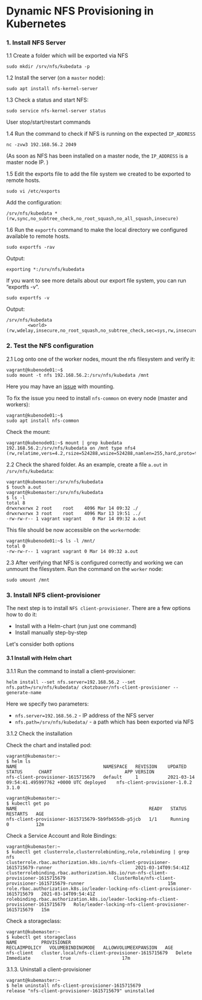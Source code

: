 # Dynamic NFS Provisioning in Kubernetes


### 1. Install NFS Server

1.1 Create a folder which will be exported via NFS

```
sudo mkdir /srv/nfs/kubedata -p
```
1.2 Install the server (on a `master` node):
```
sudo apt install nfs-kernel-server
```


1.3 Check a status and start NFS:
```
sudo service nfs-kernel-server status
```
User stop/start/restart commands

1.4 Run the command to check if NFS is running on the expected `IP_ADDRESS`

```
nc -zvw3 192.168.56.2 2049
```
(As soon as NFS has been installed on a master node, the `IP_ADDRESS` is a master node IP. )

1.5 Edit the exports file to add the file system we created to be exported to remote hosts.
```
sudo vi /etc/exports
```
Add the configuration:
```
/srv/nfs/kubedata *(rw,sync,no_subtree_check,no_root_squash,no_all_squash,insecure)
```

1.6 Run the `exportfs` command to make the local directory we configured available to remote hosts.

```
sudo exportfs -rav
```
Output:
```
exporting *:/srv/nfs/kubedata
```

If you want to see more details about our export file system, you can run “exportfs -v”.

```
sudo exportfs -v
```
Output:
```
/srv/nfs/kubedata
		<world>(rw,wdelay,insecure,no_root_squash,no_subtree_check,sec=sys,rw,insecure,no_root_squash,no_all_squash)
```

### 2. Test the NFS configuration
2.1 Log onto one of the worker nodes, mount the nfs filesystem and verify it:

```
vagrant@kubenode01:~$ 
sudo mount -t nfs 192.168.56.2:/srv/nfs/kubedata /mnt
```

Here you may have an [issue](https://askubuntu.com/questions/525243/why-do-i-get-wrong-fs-type-bad-option-bad-superblock-error)  with mounting. 

To fix the issue you need to install `nfs-common` on every node (master and workers):

```
vagrant@kubenode01:~$ 
sudo apt install nfs-common
```

Check the mount:
```
vagrant@kubenode01:~$ mount | grep kubedata
192.168.56.2:/srv/nfs/kubedata on /mnt type nfs4 (rw,relatime,vers=4.2,rsize=524288,wsize=524288,namlen=255,hard,proto=tcp,timeo=600,retrans=2,sec=sys,clientaddr=192.168.56.3,local_lock=none,addr=192.168.56.2)
```

2.2 Check the shared folder. As an example, create a file `a.out` in `/srv/nfs/kubedata`:

```
vagrant@kubemaster:/srv/nfs/kubedata 
$ touch a.out
vagrant@kubemaster:/srv/nfs/kubedata 
$ ls -l
total 8
drwxrwxrwx 2 root    root    4096 Mar 14 09:32 ./
drwxrwxrwx 3 root    root    4096 Mar 13 19:51 ../
-rw-rw-r-- 1 vagrant vagrant    0 Mar 14 09:32 a.out

```
This file should be now accessible on the `worker`node:
```
vagrant@kubenode01:~$ ls -l /mnt/
total 0
-rw-rw-r-- 1 vagrant vagrant 0 Mar 14 09:32 a.out
```

2.3 After verifying that NFS is configured correctly and working we can unmount the filesystem. Run the command on the `worker` node:

```
sudo umount /mnt
```
### 3. Install NFS client-provisioner

The next step is to install `NFS client-provisioner`. There are a few options how to do it:
* Install with a Helm-chart (run just one command)
* Install manually step-by-step

Let's consider both options

#### 3.1 Install with Helm chart

3.1.1 Run the command to install a client-provisioner:
```
helm install --set nfs.server=192.168.56.2 --set nfs.path=/srv/nfs/kubedata/ ckotzbauer/nfs-client-provisioner --generate-name
```

Here we specify two parameters:
* `nfs.server=192.168.56.2` - IP address of the NFS server
* `nfs.path=/srv/nfs/kubedata/` - a path which has been exported via NFS

3.1.2 Check the installation

Check the chart and installed pod:

```
vagrant@kubemaster:~ 
$ helm ls
NAME                             	NAMESPACE	REVISION	UPDATED                                	STATUS  	CHART                       	APP VERSION
nfs-client-provisioner-1615715679	default  	1       	2021-03-14 09:54:41.495997762 +0000 UTC	deployed	nfs-client-provisioner-1.0.2	3.1.0

vagrant@kubemaster:~ 
$ kubectl get po
NAME                                                 READY   STATUS    RESTARTS   AGE
nfs-client-provisioner-1615715679-5b9fb655db-p5jcb   1/1     Running   0          12m
```

Check a Service Account and Role Bindings:
```
vagrant@kubemaster:~ 
$ kubectl get clusterrole,clusterrolebinding,role,rolebinding | grep nfs
clusterrole.rbac.authorization.k8s.io/nfs-client-provisioner-1615715679-runner                               2021-03-14T09:54:41Z
clusterrolebinding.rbac.authorization.k8s.io/run-nfs-client-provisioner-1615715679                  ClusterRole/nfs-client-provisioner-1615715679-runner                               15m
role.rbac.authorization.k8s.io/leader-locking-nfs-client-provisioner-1615715679   2021-03-14T09:54:41Z
rolebinding.rbac.authorization.k8s.io/leader-locking-nfs-client-provisioner-1615715679   Role/leader-locking-nfs-client-provisioner-1615715679   15m

```

Check a storageclass:
```
vagrant@kubemaster:~ 
$ kubectl get storageclass
NAME         PROVISIONER                                       RECLAIMPOLICY   VOLUMEBINDINGMODE   ALLOWVOLUMEEXPANSION   AGE
nfs-client   cluster.local/nfs-client-provisioner-1615715679   Delete          Immediate           true                   17m
```

3.1.3. Uninstall a client-provisioner

```
vagrant@kubemaster:~ 
$ helm uninstall nfs-client-provisioner-1615715679
release "nfs-client-provisioner-1615715679" uninstalled
```
